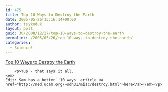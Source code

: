 ```yaml
---
id: 475
title: Top 10 Ways to Destroy the Earth
date: 2005-05-26T15:16:14+00:00
author: tsykoduk
layout: post
guid: 30/2008/12/27/top-10-ways-to-destroy-the-earth
permalink: /2005/05/26/top-10-ways-to-destroy-the-earth/
categories:
  - Science!
---
```

<p><a href="http://www.livescience.com/technology/10ways_destroyearth.html">Top 10 Ways to Destroy the Earth</a></p>


		<p>Yup - that says it all.
	<em>
	Edit: Sam has a better '10 ways' article <a href="http://ned.ucam.org/~sdh31/misc/destroy.html">here</a></em></p>